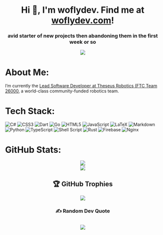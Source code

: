 <h1 align="center">Hi 👋, I'm woflydev. Find me at <a href="https://woflydev.com/">woflydev.com</a>!</h1>
<h3 align="center">avid starter of new projects then abandoning them in the first week or so</h3>

<div align="center">
  
[![](https://visitcount.itsvg.in/api?id=woflydev&icon=1&color=0)](https://visitcount.itsvg.in)

</div>
  
# About Me:
I’m currently the [Lead Software Developer at Theseus Robotics (FTC Team 26000](https://www.linkedin.com/company/104085006), a world-class community-funded robotics team.

# Tech Stack:
![C#](https://img.shields.io/badge/c%23-%23239120.svg?style=flat&logo=c-sharp&logoColor=white) ![CSS3](https://img.shields.io/badge/css3-%231572B6.svg?style=flat&logo=css3&logoColor=white) ![Dart](https://img.shields.io/badge/dart-%230175C2.svg?style=flat&logo=dart&logoColor=white) ![Go](https://img.shields.io/badge/go-%2300ADD8.svg?style=flat&logo=go&logoColor=white) ![HTML5](https://img.shields.io/badge/html5-%23E34F26.svg?style=flat&logo=html5&logoColor=white) ![JavaScript](https://img.shields.io/badge/javascript-%23323330.svg?style=flat&logo=javascript&logoColor=%23F7DF1E) ![LaTeX](https://img.shields.io/badge/latex-%23008080.svg?style=flat&logo=latex&logoColor=white) ![Markdown](https://img.shields.io/badge/markdown-%23000000.svg?style=flat&logo=markdown&logoColor=white) ![Python](https://img.shields.io/badge/python-3670A0?style=flat&logo=python&logoColor=ffdd54) ![TypeScript](https://img.shields.io/badge/typescript-%23007ACC.svg?style=flat&logo=typescript&logoColor=white) ![Shell Script](https://img.shields.io/badge/shell_script-%23121011.svg?style=flat&logo=gnu-bash&logoColor=white) ![Rust](https://img.shields.io/badge/rust-%23000000.svg?style=flat&logo=rust&logoColor=white) ![Firebase](https://img.shields.io/badge/firebase-%23039BE5.svg?style=flat&logo=firebase) ![Nginx](https://img.shields.io/badge/nginx-%23009639.svg?style=flat&logo=nginx&logoColor=white)

# GitHub Stats:

<div align="center">
  
![](https://github-readme-streak-stats.herokuapp.com/?user=woflydev&theme=material-palenight&hide_border=true)<br/>
![](https://github-readme-stats.vercel.app/api/top-langs/?username=woflydev&theme=material-palenight&hide_border=true&include_all_commits=true&count_private=true&layout=compact)

## 🏆 GitHub Trophies
![](https://github-profile-trophy.vercel.app/?username=woflydev&theme=discord&no-frame=true&no-bg=false&margin-w=4)

### ✍️ Random Dev Quote
![](https://quotes-github-readme.vercel.app/api?type=horizontal&theme=radical)
---

</div>
